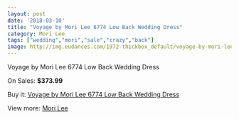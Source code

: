 ```yaml
---
layout: post
date: '2018-03-10'
title: "Voyage by Mori Lee 6774 Low Back Wedding Dress"
category: Mori Lee
tags: ["wedding","mori","sale","crazy","back"]
image: http://img.eudances.com/1972-thickbox_default/voyage-by-mori-lee-6774-low-back-wedding-dress.jpg
---
```

Voyage by Mori Lee 6774 Low Back Wedding Dress

On Sales: **$373.99**
<a href="https://www.eudances.com/en/mori-lee/674-voyage-by-mori-lee-6774-low-back-wedding-dress.html"><amp-img layout="responsive" width="600" height="600" src="//img.eudances.com/1972-thickbox_default/voyage-by-mori-lee-6774-low-back-wedding-dress.jpg" alt="Voyage by Mori Lee 6774 Low Back Wedding Dress 0" /></a>
<a href="https://www.eudances.com/en/mori-lee/674-voyage-by-mori-lee-6774-low-back-wedding-dress.html"><amp-img layout="responsive" width="600" height="600" src="//img.eudances.com/1974-thickbox_default/voyage-by-mori-lee-6774-low-back-wedding-dress.jpg" alt="Voyage by Mori Lee 6774 Low Back Wedding Dress 1" /></a>
<a href="https://www.eudances.com/en/mori-lee/674-voyage-by-mori-lee-6774-low-back-wedding-dress.html"><amp-img layout="responsive" width="600" height="600" src="//img.eudances.com/1973-thickbox_default/voyage-by-mori-lee-6774-low-back-wedding-dress.jpg" alt="Voyage by Mori Lee 6774 Low Back Wedding Dress 2" /></a>

Buy it: [Voyage by Mori Lee 6774 Low Back Wedding Dress](https://www.eudances.com/en/mori-lee/674-voyage-by-mori-lee-6774-low-back-wedding-dress.html "Voyage by Mori Lee 6774 Low Back Wedding Dress")

View more: [Mori Lee](https://www.eudances.com/en/9-mori-lee "Mori Lee")